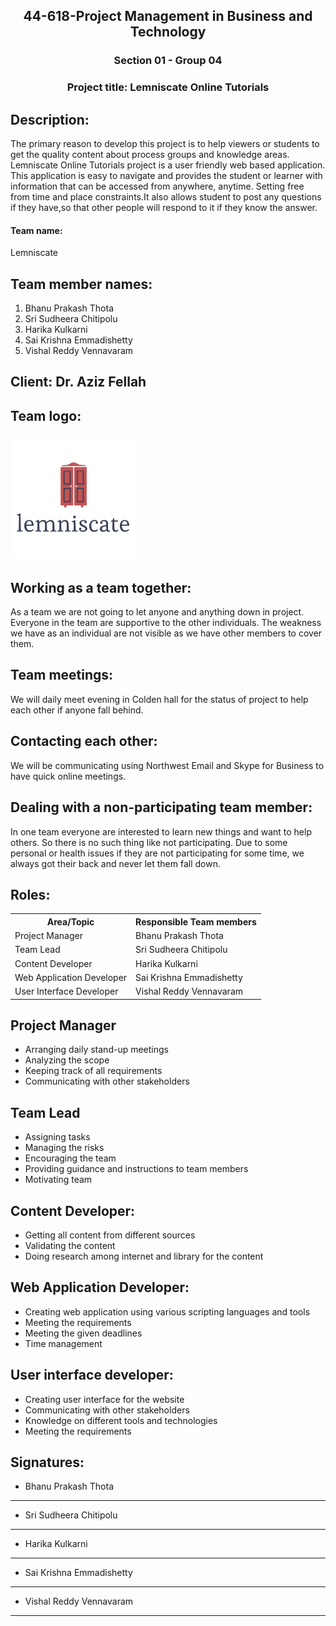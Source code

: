 <h2 style="text-align:center"> 44-618-Project Management in Business and Technology</h2>
<h3 style="text-align:center"> Section 01 - Group 04</h3>
<h3 style="text-align:center"> Project title: Lemniscate Online Tutorials </h3>

## Description:
The primary reason to develop this project is to help viewers or students to get the quality content about process groups and knowledge areas. Lemniscate Online Tutorials project is a user friendly web based application. This application is easy to navigate and provides the student or learner with information that can be accessed from anywhere, anytime. Setting free from time and place constraints.It also allows student to post any questions if they have,so that other people will respond to it if they know the answer.
<h4> Team name:</h4>  Lemniscate 

## Team member names:
1. Bhanu Prakash Thota
1. Sri Sudheera Chitipolu
1. Harika Kulkarni
1. Sai Krishna Emmadishetty
1. Vishal Reddy Vennavaram


## Client:  Dr. Aziz Fellah 

## Team logo:
 ![Logo](https://github.com/Saikrishna1545/Projectmanagement_final_project/blob/master/96c7916f-6ce7-4351-ba57-85b55584329e_200x200.png)


## Working as a team together:
As a team we are not going to let anyone and anything down in project. Everyone in the team are supportive to the other individuals. The weakness we have as an individual are not visible as we have other members to cover them.

## Team meetings:
We will daily meet evening in Colden hall for the status of project to help each other if anyone fall behind.

## Contacting each other: 
We will be communicating using Northwest Email and Skype for Business to have quick online meetings.

## Dealing with a non-participating team member:
In one team everyone are interested to learn new things and want to help others. So there is no such thing like not participating. Due to some personal or health issues if they are not participating for some time, we always got their back and never let them fall down.

## Roles:  
 <table class="table table-dark">
                                      
                          
<tr> 
<th>Area/Topic</th>
<th>Responsible Team members</th>
</tr>
<tr>
<td>Project Manager </td>
<td>Bhanu Prakash Thota</td>
</tr>
<tr>
<td>Team Lead  </td>
<td>Sri Sudheera Chitipolu
</td>
</tr>
<tr>
<td>Content Developer</td>
<td>Harika Kulkarni
</td>
</tr>
<tr>
<td>Web Application Developer</td>
<td>Sai Krishna Emmadishetty
</td>
</tr>
<tr>
<td>User Interface Developer</td>
<td>Vishal Reddy Vennavaram
</td>
</tr>
</table>

## Project Manager
-	Arranging daily stand-up meetings
-	Analyzing the scope
-	Keeping track of all requirements
-	Communicating with other stakeholders

## Team Lead

-	Assigning tasks
-	Managing the risks
-	Encouraging the team
-	Providing guidance and instructions to team members
-	Motivating team


## Content Developer:
-	Getting all content from different sources
-	Validating the content
-	Doing research among internet and library for the content


## Web Application Developer:
-	Creating web application using various scripting languages and tools
-	Meeting the requirements
-	Meeting the given deadlines
-	Time management


## User interface developer:
-	Creating user interface for the website
-	Communicating with other stakeholders
-	Knowledge on different tools and technologies
-	Meeting the requirements


## Signatures:

- Bhanu Prakash Thota
--------------------------------------

- Sri Sudheera Chitipolu
--------------------------------------

- Harika Kulkarni
--------------------------------------

- Sai Krishna Emmadishetty
--------------------------------------

- Vishal Reddy Vennavaram
--------------------------------------
